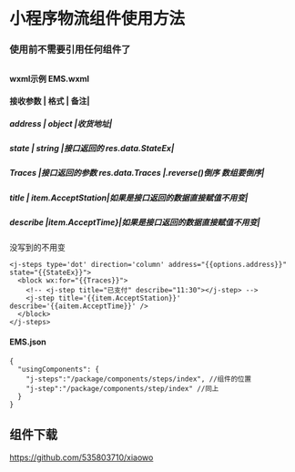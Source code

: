 # 小程序物流组件使用方法
### 使用前不需要引用任何组件了
## 
#### wxml示例    EMS.wxml
#### 接收参数   | 格式        | 备注|
##### address   |  object     |收货地址|
##### state     | string  |接口返回的 res.data.StateEx|
##### Traces    |接口返回的参数 res.data.Traces |.reverse()倒序 数组要倒序|
##### title     | item.AcceptStation|如果是接口返回的数据直接赋值不用变|
##### describe  |item.AcceptTime}|如果是接口返回的数据直接赋值不用变|
没写到的不用变

    <j-steps type='dot' direction='column' address="{{options.address}}" state="{{StateEx}}">
      <block wx:for="{{Traces}}">
        <!-- <j-step title="已支付" describe="11:30"></j-step> -->
        <j-step title='{{item.AcceptStation}}' describe='{{aitem.AcceptTime}}' />
      </block>
    </j-steps>
	
#### EMS.json
    {
      "usingComponents": {
        "j-steps":"/package/components/steps/index", //组件的位置 
        "j-step":"/package/components/step/index" //同上
      }
    }
#### 	

## 组件下载
https://github.com/535803710/xiaowo
